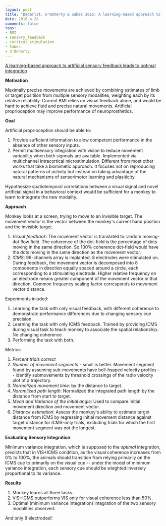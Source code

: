```yaml
---
layout: post
title: "Dadarlat, O'Doherty & Sabes 2015: A learning-based approach to artificial sensory feedback leads to optimal integration"
date: 2016-4-28
comments: false
tags:
- BMI
- sensory_feedback
- cortical_stimulation
- Sabes
- O'Doherty
---
```


[A learning-based approach to artificial sensory feedback leads to optimal integration](http://www.nature.com/neuro/journal/v18/n1/full/nn.3883.html)

**Motivation**

Maximally precise movements are achieved by combining estimates of limb or target positiion from multiple sensory modalities, weighting each by its relative reliability. Current BMI relies on visual feedback alone, and would be hard to achieve fluid and precise natural movements. Artificial proprioception may improve performance of neuroprosthetics.

**Goal**

Artificial proprioception should be able to:

1. Provide sufficient information to alow competent performance in the absence of other sensory inputs.
2. Permit multisensory integration with vision to reduce movement variability when both signnals are available.
Implemented via multichannel intracortical microstimulation. Different from most other works that take a biomimetic approach. It focuses not on reproducing natural patterns of activity but instead on taking advantage of the natural mechanisms of sensorimotor learning and plasiticity.

Hypothesize spatiotemporal correlations between a visual signal and novel artificial signal in a behavioral context would be sufficient for a monkey to learn to integrate the new modality.

**Approach**

Monkey looks at a screen, trying to move to an invisible target. The movement vector is the vector between the monkey's current hand position and the invisible target.

1. *Visual feedback*: The movement vector is translated to random moving-dot flow field. The coherence of the dot-field is the percentage of dots moving in the same direction. So 100% coherence dot-field would have the dots moving in the same direction as the movement vector.
2. *ICMS*: 96-channels array is implanted. 8 electrodes were stimulated on. During feedback, the movement vector is decomposed into 8 components in direction equally spaced around a circle, each corresponding to a stimulating electrode. Higher relative frequency on an electrode means greater component of the movement vector in that direction. Common frequency scaling factor corresponds to movement vector distance.

Experiments inluded:

1. Learning the task with only visual feedback, with different coherence to demonstrate performance differences due to changing sensory cue precision.
2. Learning the task with only ICMS feedback. Trained by providing ICMS during visual task to teach monkey to associate the spatial relationship. No changing coherence.
3. Performing the task with both.

Metrics:

1. *Percent trials correct*
2. *Number of movement segments* - small is better. Movement segment found by assuming sub-movements have bell-hsaped velocity profiles -- identify submovements by threshold crossings of the radio velocity plot of a trajectory.
3. *Normalized movement time*: by the distance to target.
4. *Noramlized path length*: Normalized the integrated path length by the distance from start to target.
5. *Mean and Variance of the initial angle*: Used to compare initial movement direction and movement vector.
6. *Distance estimation*: Assess the monkey's ability to estimate target distance from ICMS by regressing initial movement distance against target distance for ICMS-only trials, excluding trials for which the first movement segment was not the longest.

**Evaluating Sensory Integration**

Minimum variance integration, which is supposed to the *optimal* integration, predicts that in VIS+ICMS condition, as the visual coherence increases from 0% to 100%, the animals should transition from relying primarily on the ICMS cue to primarily on the visual cue -- under the model of minimum variance integration, each sensory cue should be wieghted inversely proportional to its variance.

**Results**

1. Monkey learns all three tasks.
2. VIS+ICMS outperforms VIS only for visual coherence less than 50%.
3. Optimal (minimum variance integration) integration of the two sensory modalities observed.

And only 8 electrodes!!
